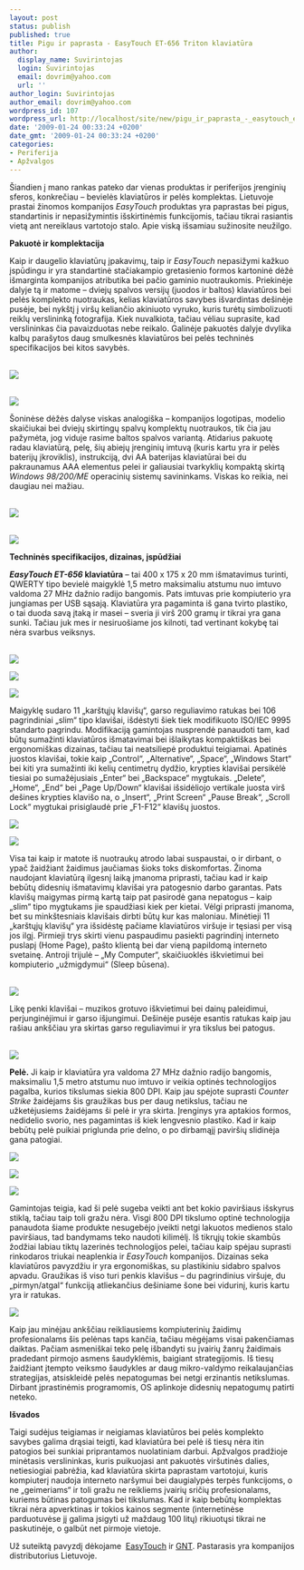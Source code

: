```yaml
---
layout: post
status: publish
published: true
title: Pigu ir paprasta - EasyTouch ET-656 Triton klaviatūra
author:
  display_name: Suvirintojas
  login: Suvirintojas
  email: dovrim@yahoo.com
  url: ''
author_login: Suvirintojas
author_email: dovrim@yahoo.com
wordpress_id: 107
wordpress_url: http://localhost/site/new/pigu_ir_paprasta_-_easytouch_et-656_triton_klaviatura/
date: '2009-01-24 00:33:24 +0200'
date_gmt: '2009-01-24 00:33:24 +0200'
categories:
- Periferija
- Apžvalgos
---
```

<p>Šiandien į mano rankas pateko dar vienas produktas ir periferijos įrenginių sferos, konkrečiau – bevielės klaviatūros ir pelės komplektas. Lietuvoje prastai žinomos kompanijos <i>EasyTouch</i> produktas yra paprastas bei pigus, standartinis ir nepasižymintis išskirtinėmis funkcijomis, tačiau tikrai rasiantis vietą ant nereiklaus vartotojo stalo. Apie viską išsamiau sužinosite neužilgo.</p>
<p><b>Pakuotė ir komplektacija</b></p>
<p>Kaip ir daugelio klaviatūrų įpakavimų, taip ir <i>EasyTouch</i> nepasižymi kažkuo įspūdingu ir yra standartinė stačiakampio gretasienio formos kartoninė dėžė išmarginta kompanijos atributika bei pačio gaminio nuotraukomis. Priekinėje dalyje tą ir matome – dviejų spalvos versijų (juodos ir baltos) klaviatūros bei pelės komplekto nuotraukas, kelias klaviatūros savybes išvardintas dešinėje pusėje, bei nykštį į viršų keliančio akiniuoto vyruko, kuris turėtų simbolizuoti reiklų verslininką fotografija. Kiek nuvalkiota, tačiau vėliau suprasite, kad verslininkas čia pavaizduotas nebe reikalo. Galinėje pakuotės dalyje dvylika kalbų parašytos daug smulkesnės klaviatūros bei pelės techninės specifikacijos bei kitos savybės. </p>
<p><a class="ns" href=" http://www.technews.lt/upl/Failai/Front_Package_1800px.jpg"><br /><img src=" http://www.technews.lt/upl/Failai/Front_Package_700px.jpg" /><br /></a></p>
<p><a class="ns" href=" http://www.technews.lt/upl/Failai/Back_Package_1800px.jpg"><br /><img src=" http://www.technews.lt/upl/Failai/Back_Package_700px.jpg" /><br /></a></p>
<p>Šoninėse dėžės dalyse viskas analogiška – kompanijos logotipas, modelio skaičiukai bei dviejų skirtingų spalvų komplektų nuotraukos, tik čia jau pažymėta, jog viduje rasime baltos spalvos variantą. Atidarius pakuotę radau klaviatūrą, pelę, šių abiejų įrenginių imtuvą (kuris kartu yra ir pelės baterijų įkroviklis), instrukciją, dvi AA baterijas klaviatūrai bei du pakraunamus AAA elementus pelei ir galiausiai tvarkyklių kompaktą skirtą <i>Windows 98/200/ME</i> operacinių sistemų savininkams. Viskas ko reikia, nei daugiau nei mažiau.</p>
<p><a class="ns" href=" http://www.technews.lt/upl/Failai/Side_Package_1800px.jpg"><br /><img src=" http://www.technews.lt/upl/Failai/Side_Package_700px.jpg" /><br /></a></p>
<p><a class="ns" href=" http://www.technews.lt/upl/Failai/Package_Contents_1800px.jpg"><br /><img src=" http://www.technews.lt/upl/Failai/Package_Contents_700px.jpg" /><br /></a></p>
<p><b>Techninės specifikacijos, dizainas, įspūdžiai</b> </p>
<p><b><i>EasyTouch ET-656</i> klaviatūra</b> – tai 400 x 175 x 20 mm išmatavimus turinti, QWERTY tipo bevielė maigyklė 1,5 metro maksimaliu atstumu nuo imtuvo valdoma 27 MHz dažnio radijo bangomis. Pats imtuvas prie kompiuterio yra jungiamas per USB sąsają. Klaviatūra yra pagaminta iš gana tvirto plastiko, o tai duoda savą įtaką ir masei – sveria ji virš 200 gramų ir tikrai yra gana sunki. Tačiau juk mes ir nesiruošiame jos kilnoti, tad vertinant kokybę tai nėra svarbus veiksnys.</p>
<p><a class="ns" href=" http://www.technews.lt/upl/Failai/Front_Keyboard_1800px.jpg"><br /><img src=" http://www.technews.lt/upl/Failai/Front_Keyboard_700px.jpg" /><br /></a></p>
<p><img src=" http://www.technews.lt/upl/Failai/Back_keyboard_700px.jpg" /></p>
<p><img src=" http://www.technews.lt/upl/Failai/Thickness_700px.jpg" /></p>
<p>Maigyklę sudaro 11 „karštųjų klavišų“, garso reguliavimo ratukas bei 106 pagrindiniai „slim“ tipo klavišai, išdėstyti šiek tiek modifikuoto ISO/IEC 9995 standarto pagrindu. Modifikaciją gamintojas nusprendė panaudoti tam, kad būtų sumažinti klaviatūros išmatavimai bei išlaikytas kompaktiškas bei ergonomiškas dizainas, tačiau tai neatsiliepė produktui teigiamai. Apatinės juostos klavišai, tokie kaip „Control“, „Alternative“, „Space“, „Windows Start“ bei kiti yra sumažinti iki kelių centimetrų dydžio, krypties klavišai persikėlė tiesiai po sumažėjusiais „Enter“ bei „Backspace“ mygtukais. „Delete“, „Home“, „End“ bei „Page Up/Down“ klavišai išsidėliojo vertikale juosta virš dešines krypties klavišo na, o „Insert“, „Print Screen“ „Pause Break“, „Scroll Lock“ mygtukai prisiglaudė prie „F1-F12“ klavišų juostos. </p>
<p><img src=" http://www.technews.lt/upl/Failai/Side_Keyboard_700px.jpg" /></p>
<p><img src=" http://www.technews.lt/upl/Failai/Keyboard_and_mouse_700px.jpg" /></p>
<p>Visa tai kaip ir matote iš nuotraukų atrodo labai suspaustai, o ir dirbant, o ypač žaidžiant žaidimus jaučiamas šioks toks diskomfortas. Žinoma naudojant klaviatūrą ilgesnį laiką įmanoma priprasti, tačiau kad ir kaip bebūtų didesnių išmatavimų klavišai yra patogesnio darbo garantas. Pats klavišų maigymas pirmą kartą taip pat pasirodė gana nepatogus – kaip „slim“ tipo mygtukams jie spaudžiasi kiek per kietai. Vėlgi priprasti įmanoma, bet su minkštesniais klavišais dirbti būtų kur kas maloniau. Minėtieji 11 „karštųjų klavišų“ yra išsidėstę pačiame klaviatūros viršuje ir tęsiasi per visą jos ilgį. Pirmieji trys skirti vienu paspaudimu pasiekti pagrindinį interneto puslapį (Home Page), pašto klientą bei dar vieną papildomą interneto svetainę. Antroji trijulė – „My Computer“, skaičiuoklės iškvietimui bei kompiuterio „užmigdymui“ (Sleep būsena). </p>
<p><a class="ns" href=" http://www.technews.lt/upl/Failai/Hotkeys1_1800px.jpg"><br /><img src=" http://www.technews.lt/upl/Failai/Hotkeys1_700px.jpg" /><br /></a></p>
<p>Likę penki klavišai – muzikos grotuvo iškvietimui bei dainų paleidimui, perjunginėjimui ir garso išjungimui. Dešinėje pusėje esantis ratukas kaip jau rašiau ankščiau yra skirtas garso reguliavimui ir yra tikslus bei patogus.</p>
<p><a class="ns" href=" http://www.technews.lt/upl/Failai/Hotkeys2_1800px.jpg"><br /><img src=" http://www.technews.lt/upl/Failai/Hotkeys2_700px.jpg" /><br /></a></p>
<p><b>Pelė.</b> Ji kaip ir klaviatūra yra valdoma 27 MHz dažnio radijo bangomis, maksimaliu 1,5 metro atstumu nuo imtuvo ir veikia optinės technologijos pagalba, kurios tikslumas siekia 800 DPI. Kaip jau spėjote suprasti <i>Counter Strike</i> žaidėjams šis graužikas bus per daug netikslus, tačiau ne užketėjusiems žaidėjams ši pelė ir yra skirta. Įrenginys yra aptakios formos, nedidelio svorio, nes pagamintas iš kiek lengvesnio plastiko. Kad ir kaip bebūtų pelė puikiai priglunda prie delno, o po dirbamąjį paviršių slidinėja gana patogiai.</p>
<p><img src=" http://www.technews.lt/upl/Failai/Front_Mouse_700px.jpg" /></p>
<p><img src=" http://www.technews.lt/upl/Failai/Back_Mouse_700px.jpg" /></p>
<p><img src=" http://www.technews.lt/upl/Failai/Front_Reciever_700px.jpg" /></p>
<p>Gamintojas teigia, kad ši pelė sugeba veikti ant bet kokio paviršiaus išskyrus stiklą, tačiau taip toli gražu nėra. Visgi 800 DPI tikslumo optinė technologija panaudota šiame produkte nesugebėjo įveikti netgi lakuotos medienos stalo paviršiaus, tad bandymams teko naudoti kilimėlį. Iš tikrųjų tokie skambūs žodžiai labiau tiktų lazerinės technologijos pelei, tačiau kaip spėjau suprasti rinkodaros triukai neaplenkia ir <i>EasyTouch</i> kompanijos. Dizainas seka klaviatūros pavyzdžiu ir yra ergonomiškas, su plastikiniu sidabro spalvos apvadu. Graužikas iš viso turi penkis klavišus – du pagrindinius viršuje, du „pirmyn/atgal“ funkciją atliekančius dešiniame šone bei vidurinį, kuris kartu yra ir ratukas. </p>
<p><img src=" http://www.technews.lt/upl/Failai/Side_Mouse_700px.jpg" /></p>
<p>Kaip jau minėjau ankščiau reikliausiems kompiuterinių žaidimų profesionalams šis pelėnas taps kančia, tačiau mėgėjams visai pakenčiamas daiktas. Pačiam asmeniškai teko pelę išbandyti su įvairių žanrų žaidimais pradedant pirmojo asmens šaudyklėmis, baigiant strategijomis. Iš tiesų žaidžiant įtempto veiksmo šaudykles ar daug mikro-valdymo reikalaujančias strategijas, atsiskleidė pelės nepatogumas bei netgi erzinantis netikslumas. Dirbant įprastinėmis programomis, OS aplinkoje didesnių nepatogumų patirti neteko. </p>
<p><b>Išvados</b></p>
<p>Taigi sudėjus teigiamas ir neigiamas klaviatūros bei pelės komplekto savybes galima drąsiai teigti, kad klaviatūra bei pelė iš tiesų nėra itin patogios bei sunkiai priprantamos nuolatiniam darbui. Apžvalgos pradžioje minėtasis verslininkas, kuris puikuojasi ant pakuotės viršutinės dalies, netiesiogiai pabrėžia, kad klaviatūra skirta paprastam vartotojui, kuris kompiuterį naudoja interneto naršymui bei daugialypės terpės funkcijoms, o ne „geimeriams“ ir toli gražu ne reikliems įvairių sričių profesionalams, kuriems būtinas patogumas bei tikslumas. Kad ir kaip bebūtų komplektas tikrai nėra apverktinas ir tokios kainos segmente (internetinėse parduotuvėse jį galima įsigyti už maždaug 100 litų) rikiuotųsi tikrai ne paskutinėje, o galbūt net pirmoje vietoje. </p>
<p>Už suteiktą pavyzdį dėkojame  <a class="ns" href="http://www.easy-touch.com/EN/">EasyTouch</a> ir <a class="ns" href="http://www.gnt.lt/">GNT</a>. Pastarasis yra kompanijos distributorius Lietuvoje.<br />
<br /> </p>
